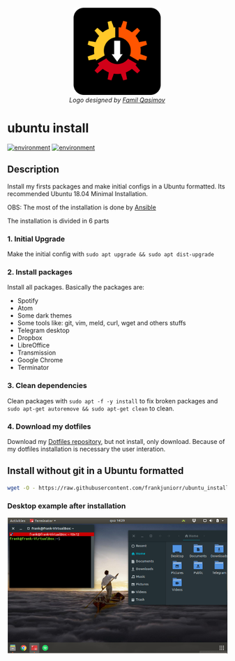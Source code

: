 <p align="center">
  <img src="logo/1024px.png" alt="ubuntu_install" height="200px">
  </br>
  <em> Logo designed by <a href="https://github.com/familqasimov">Famil Qasimov</a> </em>
</p>


ubuntu install
===========
[![environment](https://img.shields.io/badge/linux-ubuntu_18.04-orange.svg)](https://img.shields.io/badge/linux-ubuntu_18.04-orange.svg) [![environment](https://img.shields.io/badge/tool-ansible-2196F3.svg)](https://img.shields.io/badge/tool-ansible-2196F3.svg)

## Description
Install my firsts packages and make initial configs in a Ubuntu formatted. Its recommended Ubuntu 18.04 Minimal Installation.

OBS: The most of the installation is done by [Ansible](https://github.com/ansible/ansible)

The installation is divided in 6 parts

### 1. Initial Upgrade
Make the initial config with `sudo apt upgrade && sudo apt dist-upgrade`
### 2. Install packages
Install all packages. Basically the packages are:
- Spotify
- Atom
- Some dark themes
- Some tools like: git, vim, meld, curl, wget and others stuffs
- Telegram desktop
- Dropbox
- LibreOffice
- Transmission
- Google Chrome
- Terminator

### 3. Clean dependencies
Clean packages with `sudo apt -f -y install` to fix broken packages and `sudo apt-get autoremove && sudo apt-get clean` to clean.
### 4. Download my dotfiles
Download my [Dotfiles repository](https://github.com/frankjuniorr/dotfiles), but not install, only download. Because of my dotfiles installation is necessary the user interation.

## Install without git in a Ubuntu formatted
```bash
wget -O - https://raw.githubusercontent.com/frankjuniorr/ubuntu_install/master/code/trigger.sh | bash
```

### Desktop example after installation

<img alt="Icon" src="screenshot/screenshot.png?raw=true" align="center" hspace="1" vspace="1">
